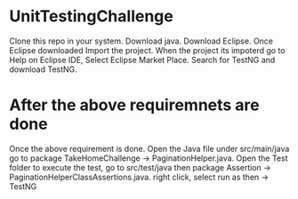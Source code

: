 # UnitTestingChallenge

Clone this repo in your system.
Download java.
Download Eclipse.
Once Eclipse downloaded Import the project.
When the project its impoterd go to Help on Eclipse IDE, Select Eclipse Market Place.
Search for TestNG and download TestNG.

# After the above requiremnets are done


Once the above requirement is done. 
Open the Java file under src/main/java go to package TakeHomeChallenge -> PaginationHelper.java.
Open the Test folder to execute the test, go to src/test/java then package Assertion -> PaginationHelperClassAssertions.java.
right click, select run as then -> TestNG
